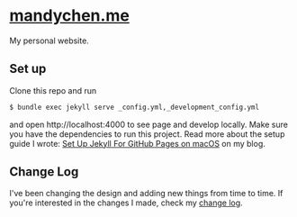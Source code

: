 # [mandychen.me](http://mandychen.me)

My personal website.

## Set up

Clone this repo and run

```bash
$ bundle exec jekyll serve _config.yml,_development_config.yml
```

and open http://localhost:4000 to see page and develop locally. Make sure you have the dependencies to run this project. Read more about the setup guide I wrote: [Set Up Jekyll For GitHub Pages on macOS](http://www.mandychen.me/blog/set-up-jekyll) on my blog.

## Change Log

I've been changing the design and adding new things from time to time. If you're interested in the changes I made, check my [change log](./CHANGELOG.md).